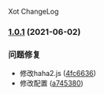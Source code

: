 Xot ChangeLog
### [1.0.1](https://github.com/mimanghuilang/node/compare/v1.0.1-20210519151743...v1.0.1) (2021-06-02)


### 问题修复

* 修改haha2.js ([4fc6636](https://github.com/mimanghuilang/node/commit/4fc6636943573f98953d663d26c5d90da603e65c))
* 修改配置 ([a745380](https://github.com/mimanghuilang/node/commit/a74538090fbb3e8dfd73ce2ae2b633cb36a64762))
